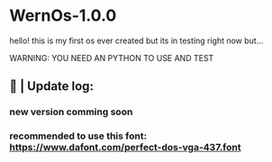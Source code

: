 # WernOs-1.0.0
hello! this is my first os ever created but its in testing right now but...

WARNING: YOU NEED AN PYTHON TO USE AND TEST

## 📢 | Update log:
### new version comming soon
### recommended to use this font: https://www.dafont.com/perfect-dos-vga-437.font
